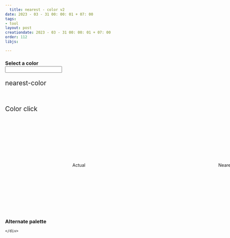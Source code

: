 ```yaml
---
  title: nearest - color v2
date: 2023 - 03 - 31 00: 00: 01 + 07: 00
tags:
- tool
layout: post
creationdate: 2023 - 03 - 31 00: 00: 01 + 07: 00
order: 112
libjs:

---
```



<style>
     body > div {
            width: 960px;
            margin: auto;
        }

        h1 {
            font-family: sans-serif;
            border-bottom: 1px solid black;
        }

        p {
            font-size: 150%;
        }

        h3 {
            margin-bottom: 0;
        }

        .palette span {
            display: inline-block;
            height: 30px;
            width: 30px;
            margin-right: 10px;
        }

        .sample {
            height: 300px;
        }

        .actual,
        .nearest {
            position: relative;
            display: inline-block;
            width: 50%;
            height: 100%;
        }

        .actual:before {
            position: absolute;
            display: block;
            content: "Actual";
            top: calc(50% - 10px);
            left: 0;
            right: 0;
            line-height: 20px;
            text-align: center;
        }

        .nearest:before {
            position: absolute;
            display: block;
            content: "Nearest";
            top: calc(50% - 10px);
            left: 0;
            right: 0;
            line-height: 20px;
            text-align: center;
        }
</style>

<script>
 (function(context) {
  function nearestColor(hex, colors) {
    var needle = parseColor(hex),
        distance,
        minDistance = Infinity,
        rgb,
        value;

    colors || (colors = nearestColor.DEFAULT_COLORS);

    for (var i = 0; i < colors.length; ++i) {
      rgb = colors[i].rgb;

      distance = Math.sqrt(
        Math.pow(needle.r - rgb.r, 2) +
        Math.pow(needle.g - rgb.g, 2) +
        Math.pow(needle.b - rgb.b, 2)
      );

      if (distance < minDistance) {
        minDistance = distance;
        value = colors[i];
      }
    }

    return value.name ?
      { name: value.name, value: value.source } :
      value.source;
  }
  nearestColor.from = function from(availableColors) {
    var colors = mapColors(availableColors),
        nearestColorBase = nearestColor;

    var matcher = function nearestColor(hex) {
      return nearestColorBase(hex, colors);
    };
    matcher.from = from;

    return matcher;
  };

  function mapColors(colors) {
    if (colors instanceof Array) {
      return colors.map(function(color) {
        if (color.rgb) {
          return color;
        }

        return {
          source: color,
          rgb: parseColor(color)
        };
      });
    }

    var result = [];
    for (var name in colors) {
      result.push({
        name: name,
        source: colors[name],
        rgb: parseColor(colors[name])
      });
    }
    return result;
  };

  function parseColor(source) {
    var red, green, blue;

    var hexMatch = source.match(/^#((?:[0-9a-f]{3}){1,2})$/i);
    if (hexMatch) {
      hexMatch = hexMatch[1];

      if (hexMatch.length === 3) {
        hexMatch = [
          hexMatch.charAt(0) + hexMatch.charAt(0),
          hexMatch.charAt(1) + hexMatch.charAt(1),
          hexMatch.charAt(2) + hexMatch.charAt(2)
        ];

      } else {
        hexMatch = [
          hexMatch.substring(0, 2),
          hexMatch.substring(2, 4),
          hexMatch.substring(4, 6)
        ];
      }

      red = parseInt(hexMatch[0], 16);
      green = parseInt(hexMatch[1], 16);
      blue = parseInt(hexMatch[2], 16);

      return { r: red, g: green, b: blue };
    }

    var rgbMatch = source.match(/^rgb\(\s*(\d{1,3}%?),\s*(\d{1,3}%?),\s*(\d{1,3}%?)\s*\)$/i);
    if (rgbMatch) {
      red = parseComponentValue(rgbMatch[1]);
      green = parseComponentValue(rgbMatch[2]);
      blue = parseComponentValue(rgbMatch[3]);

      return { r: red, g: green, b: blue };
    }

    return null;
  }

  function parseComponentValue(string) {
    if (string.charAt(string.length - 1) === '%') {
      return Math.round(parseInt(string, 10) * 255 / 100);
    }

    return Number(string);
  }

  nearestColor.DEFAULT_COLORS = mapColors([
    '#f00', // r
    '#f80', // o
    '#ff0', // y
    '#0f0', // g
    '#00f', // b
    '#008', // i
    '#808'  // v
  ]);

  if (typeof module === 'object' && module && module.exports) {
    module.exports = nearestColor;
  } else {
    context.nearestColor = nearestColor;
  }

}(this));
</script>

<div>
       <h3>Select a color</h3>
       <input type="text" name="color" />
       <p id="p1">nearest-color</p>
       <br/>
       <p id="p2">Color click</p>
       <div class="sample" id="alternate-sample">
        <div class="actual"></div><div class="nearest"></div>
        </div>
        <div class="palette" id="alternate-palette">
            <h3>Alternate palette</h3>
        </div>



    </div>
    
<script>
        var colorPicker = document.querySelector('input[name="color"]');

        function prepareSection(label, colors) {
            var palette = document.getElementById(label + '-palette'),
                sample = document.getElementById(label + '-sample'),
                actual = sample.querySelector('.actual'),
                nearest = sample.querySelector('.nearest'),
                getColor = nearestColor.from(colors);

            colorPicker.addEventListener('change', function() {
                var value = colorPicker.value;
                actual.style.backgroundColor = value;
                let gColor = getColor(value);
                nearest.style.backgroundColor = gColor;
                document.getElementById("p1").innerHTML = gColor;

            });

            colors.forEach(function(color,i) {
              if(i == 2  ){
                 var br = document.createElement('BR');
                palette.appendChild(br);
              }else{
                if( i > 2 && (i-2) % 11 === 0  ){
                 var br = document.createElement('BR');
                palette.appendChild(br);
              }
              }
                var span = document.createElement('SPAN');
                span.style.backgroundColor = color.source || color;
                span.onclick = function(){document.getElementById("p2").innerHTML = color;};
                palette.appendChild(span);

  
            });
        }
        prepareSection('alternate', ['#FFFFFF ','#000000 ','#FCFCFD ','#F9FAFB ','#F2F4F7 ','#EAECF0 ','#D0D5DD ','#98A2B3 ','#667085 ','#475467 ','#344054 ','#1D2939 ','#101828 ','#FCFAFF ','#F9F5FF ','#F4EBFF ','#E9D7FE ','#D6BBFB ','#B692F6 ','#9E77ED ','#7F56D9 ','#6941C6 ','#53389E ','#42307D ','#FFFBFA ','#FEF3F2 ','#FEE4E2 ','#FECDCA ','#FDA29B ','#F97066 ','#F04438 ','#D92D20 ','#B42318 ','#912018 ','#7A271A ','#FFFCF5 ','#FFFAEB ','#FEF0C7 ','#FEDF89 ','#FEC84B ','#FDB022 ','#F79009 ','#DC6803 ','#B54708 ','#93370D ','#7A2E0E ','#F6FEF9 ','#ECFDF3 ','#D1FADF ','#A6F4C5 ','#6CE9A6 ','#32D583 ','#12B76A ','#039855 ','#027A48 ','#05603A ','#054F31 ','#FCFCFD' ,'#F8F9FC ','#EAECF5 ','#D5D9EB ','#B3B8DB ','#717BBC ','#4E5BA6 ','#3E4784 ','#363F72 ','#293056 ','#101323 ','#FCFCFD','#F9F9FB ','#EFF1F5 ','#DCDFEA ','#B9C0D4 ','#7D89B0 ','#5D6B98 ','#4A5578 ','#404968 ','#30374F ','#111322 ','#FCFCFD','#F8FAFC ','#EEF2F6 ','#E3E8EF ','#CDD5DF ','#9AA4B2 ','#697586 ','#4B5565 ','#364152 ','#202939 ','#121926 ','#FCFCFD','#F9FAFB ','#F3F4F6 ','#E5E7EB ','#D2D6DB ','#9DA4AE ','#6C737F ','#4D5761 ','#384250 ','#1F2A37 ','#111927 ','#FCFCFC','#FAFAFA','#F4F4F5 ','#E4E4E7 ','#D1D1D6 ','#A0A0AB ','#70707B ','#51525C ','#3F3F46 ','#26272B ','#18181B ','#FCFCFC ','#F5F5F5','#FAFAFA', '#E5E5E5 ','#D6D6D6 ','#A3A3A3 ','#737373 ','#525252 ','#424242 ','#292929 ','#141414 ','#FDFDFC ','#FAFAF9 ','#F5F5F4 ','#E7E5E4 ','#D7D3D0 ','#A9A29D ','#79716B ','#57534E ','#44403C ','#292524 ','#1C1917 ','#FAFDF7 ','#F5FBEE ','#E6F4D7 ','#CEEAB0 ','#ACDC79 ','#86CB3C ','#669F2A ','#4F7A21 ','#3F621A ','#335015 ','#2B4212 ','#FAFEF5 ','#F3FEE7 ','#E4FBCC ','#D0F8AB ','#A6EF67 ','#85E13A ','#66C61C ','#4CA30D ','#3B7C0F ','#326212 ','#2B5314 ','#F6FEF9 ','#EDFCF2 ','#D3F8DF ','#AAF0C4 ','#73E2A3 ','#3CCB7F ','#16B364 ','#099250 ','#087443 ','#095C37 ','#084C2E ','#F6FEFC ','#F0FDF9 ','#CCFBEF ','#99F6E0 ','#5FE9D0 ','#2ED3B7 ','#15B79E ','#0E9384 ','#107569 ','#125D56 ','#134E48 ','#F5FEFF ','#ECFDFF ','#CFF9FE ','#A5F0FC ','#67E3F9 ','#22CCEE ','#06AED4 ','#088AB2 ','#0E7090 ','#155B75 ','#164C63 ','#F5FBFF ','#F0F9FF ','#E0F2FE ','#B9E6FE ','#7CD4FD ','#36BFFA ','#0BA5EC ','#0086C9 ','#026AA2 ','#065986 ','#0B4A6F ','#F5FAFF ','#EFF8FF ','#D1E9FF ','#B2DDFF ','#84CAFF ','#53B1FD ','#2E90FA ','#1570EF ','#175CD3 ','#194185 ','#EFF4FF ','#D1E0FF ','#B2CCFF ','#84ADFF ','#528BFF ','#2970FF ','#155EEF ','#004EEB ','#0040C1 ','#00359E ','#F5F8FF ','#EEF4FF ','#E0EAFF ','#C7D7FE ','#A4BCFD ','#8098F9 ','#6172F3 ','#444CE7 ','#3538CD ','#2D31A6 ','#2D3282 ','#FBFAFF ','#F5F3FF ','#ECE9FE ','#DDD6FE ','#C3B5FD ','#A48AFB ','#875BF7 ','#7839EE ','#6927DA ','#5720B7 ','#491C96 ','#FAFAFF ','#F4F3FF ','#EBE9FE ','#D9D6FE ','#BDB4FE ','#9B8AFB ','#7A5AF8 ','#6938EF ','#5925DC ','#3E1C96 ','#FEFAFF ','#FDF4FF ','#FBE8FF ','#F6D0FE ','#E478FA ','#D444F1 ','#9F1AB1 ','#821890 ','#6F1877 ','#FEF6FB ','#FDF2FA ','#FCE7F6 ','#FCCEEE ','#FAA7E0 ','#F670C7 ','#EE46BC ','#DD2590 ','#C11574 ','#9E165F ','#851651 ','#FFF5F6 ','#FFF1F3 ','#FFE4E8 ','#FECDD6 ','#FEA3B4 ','#FD6F8E ','#F63D68 ','#E31B54 ','#C01048 ','#A11043 ','#89123E ','#FFF9F5 ','#FFF4ED ','#FFE6D5 ','#FFD6AE ','#FF9C66 ','#FF692E ','#FF4405 ','#E62E05 ','#BC1B06 ','#97180C ','#771A0D ','#FEFAF5 ','#FEF6EE ','#FDEAD7 ','#F9DBAF ','#F7B27A ','#F38744 ','#EF6820 ','#E04F16 ','#B93815 ','#932F19 ','#772917 ','#FEFDF0 ','#FEFBE8 ','#FEF7C3 ','#FEEE95 ','#FDE272 ','#FAC515 ','#EAAA08 ','#CA8504 ','#A15C07 ','#854A0E ','#713B12'   
        ]);
</script>

